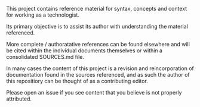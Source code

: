 This project contains reference material for syntax, concepts and context for working as a technologist.

Its primary objective is to assist its author with understanding the material referenced. 

More complete / authoratative references can be found elsewhere and will be cited within the individual documents themselves or within a consolidated SOURCES.md file.

In many cases the content of this project is a revision and reincorporation of documentation found in the sources referenced, and as such the author of this repositiory can be thought of as a contributing editor. 

Please open an issue if you see content that you believe is not properly attributed.
